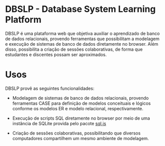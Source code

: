 # DBSLP - Database System Learning Platform

DBSLP é uma plataforma web que objetiva auxiliar o aprendizado de banco de dados relacionais, provendo ferramentas que possibilitam a modelagem e execução de sistemas de banco de dados diretamente no browser. Além disso, possibilita a criação de sessões colaborativas, de forma que estudantes e discentes possam ser aproximados.

# Usos

DBSLP provê as seguintes funcionalidades:

- Modelagem de sistemas de banco de dados relacionais, provendo ferramentas CASE para definição de modelos conceituais e lógicos conforme os modelos ER e modelo relacional, respectivamente.

- Execução de scripts SQL diretamente no browser por meio de uma instância de SQLite provida pelo pacote [sql.js](https://github.com/sql-js/sql.js )

- Criação de sessões colaborativas, possibilitando que diversos computadores compartilhem um mesmo ambiente de modelagem.
